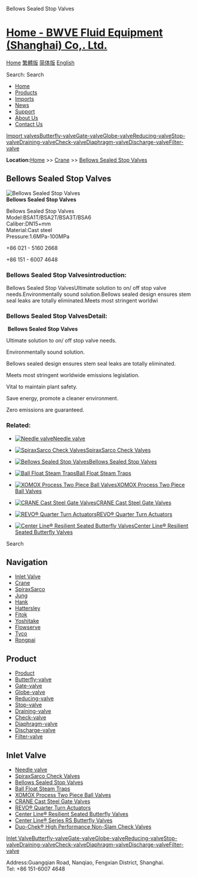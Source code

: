 Bellows Sealed Stop Valves

# [Home - BWVE Fluid Equipment (Shanghai) Co,. Ltd.](/en.html)

[Home](/en.html 'home') [繁體版](/tw.html '切換到繁體中文版') [简体版](/ '切换到简体中文版') [English](/en.html 'Switch to English Version')

Search: Search

- [Home](/en.html 'Home')
- [Products](/valves/87.html 'Products')
- [Imports](/valves/88.html 'Imports')
- [News](/article/arts/85.html 'News')
- [Support](/article/arts/86.html 'Support')
- [About Us](/about_en.html 'About Us')
- [Contact Us](/contact_en.html 'Contact Us')

[Import valves](/valves/88.html 'Import valves')[Butterfly-valve](/valves/89.html)[Gate-valve](/valves/90.html)[Globe-valve](/valves/91.html)[Reducing-valve](/valves/92.html)[Stop-valve](/valves/93.html)[Draining-valve](/valves/94.html)[Check-valve](/valves/95.html)[Diaphragm-valve](/valves/96.html)[Discharge-valve](/valves/97.html)[Filter-valve](/valves/98.html)

**Location:**[Home](/en.html) >> [Crane](/valves/100.html) >> [Bellows Sealed Stop Valves](/valve/82.html)

## Bellows Sealed Stop Valves

![](/pic/uploadimg/2014-3/201431510413511000.jpg 'Bellows Sealed Stop Valves')  
**Bellows Sealed Stop Valves**

Bellows Sealed Stop Valves  
Model:BSA1T/BSA2T/BSA3T/BSA6  
Caliber:DN15+mm  
Material:Cast steel  
Pressure:1.6MPa-100MPa

+86 021 - 5160 2668

+86 151 - 6007 4648

### Bellows Sealed Stop Valvesintroduction:

Bellows Sealed Stop ValvesUltimate solution to on/ off stop valve needs.Environmentally sound solution.Bellows sealed design ensures stem seal leaks are totally eliminated.Meets most stringent worldwi

### Bellows Sealed Stop ValvesDetail:

 **Bellows Sealed Stop Valves**

Ultimate solution to on/ off stop valve needs.

Environmentally sound solution.

Bellows sealed design ensures stem seal leaks are totally eliminated.

Meets most stringent worldwide emissions legislation.

Vital to maintain plant safety.

Save energy, promote a cleaner environment.

Zero emissions are guaranteed.

### Related:

- [![Needle valve](/pic/uploadimg/2014-3/201431510445571399.gif)Needle valve](/valve/84.html 'Needle valve')

- [![SpiraxSarco Check Valves](/pic/uploadimg/2014-3/201431510433053556.jpg)SpiraxSarco Check Valves](/valve/83.html 'SpiraxSarco Check Valves')

- [![Bellows Sealed Stop Valves](/pic/uploadimg/2014-3/201431510413511000.jpg)Bellows Sealed Stop Valves](/valve/82.html 'Bellows Sealed Stop Valves')

- [![Ball Float Steam Traps](/pic/uploadimg/2014-3/201431510391345161.jpg)Ball Float Steam Traps](/valve/81.html 'Ball Float Steam Traps')

- [![XOMOX Process Two Piece Ball Valves](/pic/uploadimg/2014-3/201431510382276241.jpg)XOMOX Process Two Piece Ball Valves](/valve/80.html 'XOMOX Process Two Piece Ball Valves')

- [![CRANE Cast Steel Gate Valves](/pic/uploadimg/2014-3/201431510372134290.jpg)CRANE Cast Steel Gate Valves](/valve/79.html 'CRANE Cast Steel Gate Valves')

- [![REVO® Quarter Turn Actuators](/pic/uploadimg/2014-3/201431510361970116.jpg)REVO® Quarter Turn Actuators](/valve/78.html 'REVO® Quarter Turn Actuators')

- [![Center Line® Resilient Seated Butterfly Valves](/pic/uploadimg/2014-3/201431510352146159.jpg)Center Line® Resilient Seated Butterfly Valves](/valve/77.html 'Center Line® Resilient Seated Butterfly Valves')

Search

## Navigation

- [Inlet Valve](/valves/88.html 'Inlet Valve')
- [Crane](/valves/100.html)
- [SpiraxSarco](/valves/101.html)
- [Jung](/valves/102.html)
- [Hank](/valves/103.html)
- [Hattersley](/valves/104.html)
- [Fitok](/valves/105.html)
- [Yoshitake](/valves/106.html)
- [Flowserve](/valves/107.html)
- [Tyco](/valves/108.html)
- [Rongpai](/valves/109.html)

## Product

- [Product](/valves/87.html 'Product')
- [Butterfly-valve](/valves/89.html)
- [Gate-valve](/valves/90.html)
- [Globe-valve](/valves/91.html)
- [Reducing-valve](/valves/92.html)
- [Stop-valve](/valves/93.html)
- [Draining-valve](/valves/94.html)
- [Check-valve](/valves/95.html)
- [Diaphragm-valve](/valves/96.html)
- [Discharge-valve](/valves/97.html)
- [Filter-valve](/valves/98.html)

## Inlet Valve

- [Needle valve](/valve/84.html)
- [SpiraxSarco Check Valves](/valve/83.html)
- [Bellows Sealed Stop Valves](/valve/82.html)
- [Ball Float Steam Traps](/valve/81.html)
- [XOMOX Process Two Piece Ball Valves](/valve/80.html)
- [CRANE Cast Steel Gate Valves](/valve/79.html)
- [REVO® Quarter Turn Actuators](/valve/78.html)
- [Center Line® Resilient Seated Butterfly Valves](/valve/77.html)
- [Center Line® Series RS Butterfly Valves](/valve/76.html)
- [Duo-Chek® High Performance Non-Slam Check Valves](/valve/75.html)

[Inlet Valve](/valves/88.html 'Inlet Valve')[Butterfly-valve](/valves/89.html)[Gate-valve](/valves/90.html)[Globe-valve](/valves/91.html)[Reducing-valve](/valves/92.html)[Stop-valve](/valves/93.html)[Draining-valve](/valves/94.html)[Check-valve](/valves/95.html)[Diaphragm-valve](/valves/96.html)[Discharge-valve](/valves/97.html)[Filter-valve](/valves/98.html)

Address:Guangqian Road, Nanqiao, Fengxian District, Shanghai.  
Tel: +86 151-6007 4648
